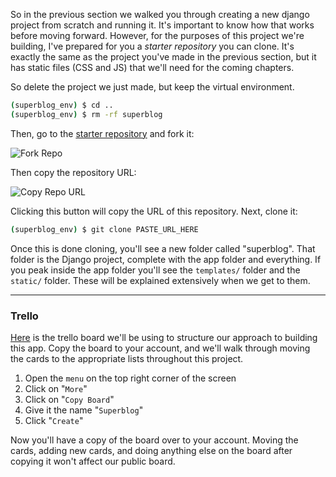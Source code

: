 So in the previous section we walked you through creating a new django project from scratch and running it. It's important to know how that works before moving forward. However, for the purposes of this project we're building, I've prepared for you a _starter repository_ you can clone. It's exactly the same as the project you've made in the previous section, but it has static files (CSS and JS) that we'll need for the coming chapters.

So delete the project we just made, but keep the virtual environment.

```bash
(superblog_env) $ cd ..
(superblog_env) $ rm -rf superblog
```

Then, go to the [starter repository](https://github.com/sentientazure/superblog.git) and fork it:

![Fork Repo](https://i.imgur.com/pD0Zwwg.gif)

Then copy the repository URL:

![Copy Repo URL](https://i.imgur.com/shlUTVn.gif)

Clicking this button will copy the URL of this repository. Next, clone it:

```bash
(superblog_env) $ git clone PASTE_URL_HERE
```

Once this is done cloning, you'll see a new folder called "superblog". That folder is the Django project, complete with the app folder and everything. If you peak inside the app folder you'll see the `templates/` folder and the `static/` folder. These will be explained extensively when we get to them.

---

### Trello

[Here](https://trello.com/b/nGiluPBM/superblog) is the trello board we'll be using to structure our approach to building this app. Copy the board to your account, and we'll walk through moving the cards to the appropriate lists throughout this project.

1. Open the `menu` on the top right corner of the screen
2. Click on "`More`"
3. Click on "`Copy Board`"
4. Give it the name "`Superblog`"
5. Click "`Create`"

Now you'll have a copy of the board over to your account. Moving the cards, adding new cards, and doing anything else on the board after copying it won't affect our public board.
